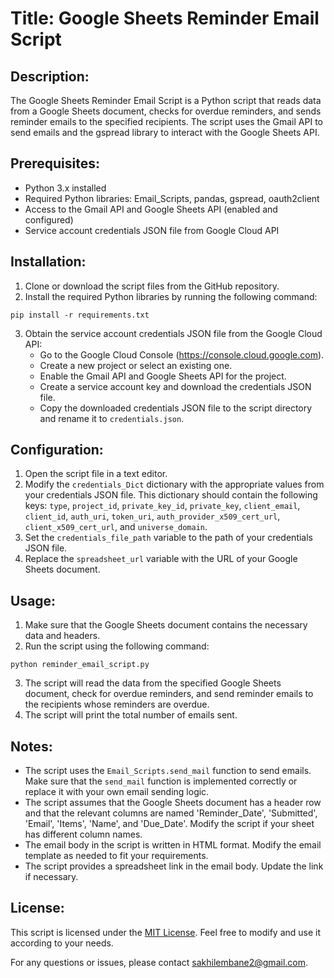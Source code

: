 # Title: Google Sheets Reminder Email Script

## Description:
The Google Sheets Reminder Email Script is a Python script that reads data from a Google Sheets document, checks for overdue reminders, and sends reminder emails to the specified recipients. The script uses the Gmail API to send emails and the gspread library to interact with the Google Sheets API.

## Prerequisites:
- Python 3.x installed
- Required Python libraries: Email_Scripts, pandas, gspread, oauth2client
- Access to the Gmail API and Google Sheets API (enabled and configured)
- Service account credentials JSON file from Google Cloud API

## Installation:
1. Clone or download the script files from the GitHub repository.
2. Install the required Python libraries by running the following command:
```
pip install -r requirements.txt
```
3. Obtain the service account credentials JSON file from the Google Cloud API:
   - Go to the Google Cloud Console (https://console.cloud.google.com).
   - Create a new project or select an existing one.
   - Enable the Gmail API and Google Sheets API for the project.
   - Create a service account key and download the credentials JSON file.
   - Copy the downloaded credentials JSON file to the script directory and rename it to `credentials.json`.

## Configuration:
1. Open the script file in a text editor.
2. Modify the `credentials_Dict` dictionary with the appropriate values from your credentials JSON file. This dictionary should contain the following keys: `type`, `project_id`, `private_key_id`, `private_key`, `client_email`, `client_id`, `auth_uri`, `token_uri`, `auth_provider_x509_cert_url`, `client_x509_cert_url`, and `universe_domain`.
3. Set the `credentials_file_path` variable to the path of your credentials JSON file.
4. Replace the `spreadsheet_url` variable with the URL of your Google Sheets document.

## Usage:
1. Make sure that the Google Sheets document contains the necessary data and headers.
2. Run the script using the following command:
```
python reminder_email_script.py
```
3. The script will read the data from the specified Google Sheets document, check for overdue reminders, and send reminder emails to the recipients whose reminders are overdue.
4. The script will print the total number of emails sent.

## Notes:
- The script uses the `Email_Scripts.send_mail` function to send emails. Make sure that the `send_mail` function is implemented correctly or replace it with your own email sending logic.
- The script assumes that the Google Sheets document has a header row and that the relevant columns are named 'Reminder_Date', 'Submitted', 'Email', 'Items', 'Name', and 'Due_Date'. Modify the script if your sheet has different column names.
- The email body in the script is written in HTML format. Modify the email template as needed to fit your requirements.
- The script provides a spreadsheet link in the email body. Update the link if necessary.

## License:
This script is licensed under the [MIT License](LICENSE). Feel free to modify and use it according to your needs.

For any questions or issues, please contact sakhilembane2@gmail.com.
